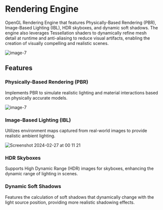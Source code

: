 # Rendering Engine

OpenGL Rendering Engine that features Physically-Based Rendering (PBR), Image-Based Lighting (IBL), HDR skyboxes, and dynamic soft shadows. The engine also leverages Tessellation shaders to dynamically refine mesh detail at runtime and anti-aliasing to reduce visual artifacts, enabling the creation of visually compelling and realistic scenes.

![image-7](https://github.com/AmrHMorsy/Rendering-Engine/assets/56271967/29d8db72-527a-4ebe-918f-07a632547611)


## Features 

### Physically-Based Rendering (PBR)

Implements PBR to simulate realistic lighting and material interactions based on physically accurate models.

![image-7](https://github.com/AmrHMorsy/Rendering-Engine/assets/56271967/82f682b7-3400-4266-9a29-9f872c158f89)


### Image-Based Lighting (IBL)

Utilizes environment maps captured from real-world images to provide realistic ambient lighting.

![Screenshot 2024-02-27 at 00 11 21](https://github.com/AmrHMorsy/Rendering-Engine/assets/56271967/0292cef2-406f-4c3a-9585-3ebada04c920)


### HDR Skyboxes

Supports High Dynamic Range (HDR) images for skyboxes, enhancing the dynamic range of lighting in scenes.

### Dynamic Soft Shadows

Features the calculation of soft shadows that dynamically change with the light source position, providing more realistic shadowing effects.
